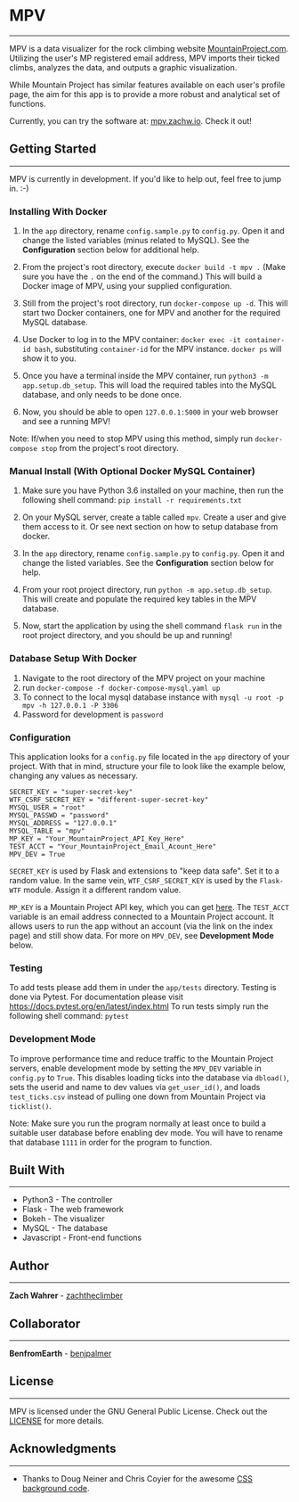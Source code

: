 # MPV
---
MPV is a data visualizer for the rock climbing website [MountainProject.com](https://mountainproject.com). Utilizing the user's MP registered email address, MPV imports their ticked climbs, analyzes the data, and outputs a graphic visualization.

While Mountain Project has similar features available on each user's profile page, the aim for this app is to provide a more robust and analytical set of functions.

Currently, you can try the software at: [mpv.zachw.io](https://mpv.zachw.io). Check it out!

## Getting Started
---
MPV is currently in development. If you'd like to help out, feel free to jump in. :-)


### Installing With Docker
1. In the `app` directory, rename `config.sample.py` to `config.py`. Open it and change the listed variables (minus related to MySQL). See the **Configuration** section below for additional help.

2. From the project's root directory, execute `docker build -t mpv .` (Make sure you have the `.` on the end of the command.) This will build a Docker image of MPV, using your supplied configuration.

3. Still from the project's root directory, run `docker-compose up -d`. This will start two Docker containers, one for MPV and another for the required MySQL database.

4. Use Docker to log in to the MPV container: `docker exec -it container-id bash`, substituting `container-id` for the MPV instance. `docker ps` will show it to you.

5. Once you have a terminal inside the MPV container, run `python3 -m app.setup.db_setup`. This will load the required tables into the MySQL database, and only needs to be done once.

6. Now, you should be able to open `127.0.0.1:5000` in your web browser and see a running MPV!

Note: If/when you need to stop MPV using this method, simply run `docker-compose stop` from the project's root directory.


### Manual Install (With Optional Docker MySQL Container)
1. Make sure you have Python 3.6 installed on your machine, then run the following
shell command: `pip install -r requirements.txt`

2. On your MySQL server, create a table called `mpv`. Create a user and give them access to it. Or see next section on how
to setup database from docker.

3. In the `app` directory, rename `config.sample.py` to `config.py`. Open it and change the listed variables. See the **Configuration** section below for help.

4. From your root project directory, run `python -m app.setup.db_setup`. This will create and populate the required key tables in the MPV database.

5. Now, start the application by using the shell command `flask run` in the root project directory, and you should be up and running!

### Database Setup With Docker
1. Navigate to the root directory of the MPV project on your machine
2. run `docker-compose -f docker-compose-mysql.yaml up`
3. To connect to the local mysql database instance with `mysql -u root -p mpv -h 127.0.0.1 -P 3306`
4. Password for development is `password`

### Configuration
This application looks for a `config.py` file located in the `app` directory of your project. With that in mind,
structure your file to look like the example below, changing any values as necessary.
```
SECRET_KEY = "super-secret-key"
WTF_CSRF_SECRET_KEY = "different-super-secret-key"
MYSQL_USER = "root"
MYSQL_PASSWD = "password"
MYSQL_ADDRESS = "127.0.0.1"
MYSQL_TABLE = "mpv"
MP_KEY = "Your_MountainProject_API_Key_Here"
TEST_ACCT = "Your_MountainProject_Email_Acount_Here"
MPV_DEV = True
```
`SECRET_KEY` is used by Flask and extensions to "keep data safe". Set it to a random value. In the same vein, `WTF_CSRF_SECRET_KEY` is used by the `Flask-WTF` module. Assign it a different random value.

`MP_KEY` is a Mountain Project API key, which you can get [here](https://www.mountainproject.com/data). The `TEST_ACCT` variable is an email address connected to a Mountain Project account. It allows users to run the app without an account (via the link on the index page) and still show data. For more on `MPV_DEV`, see **Development Mode** below.

### Testing
To add tests please add them in under the `app/tests` directory.
Testing is done via Pytest. For documentation please visit https://docs.pytest.org/en/latest/index.html
To run tests simply run the following shell command: `pytest`

### Development Mode
To improve performance time and reduce traffic to the Mountain Project servers, enable development mode by setting the `MPV_DEV` variable in `config.py` to `True`. This disables loading ticks into the database via `dbload()`, sets the userid and name to dev values via `get_user_id()`, and loads `test_ticks.csv` instead of pulling one down from Mountain Project via `ticklist()`.

Note: Make sure you run the program normally at least once to build a suitable user database before enabling dev mode. You will have to rename that database `1111` in order for the program to function.  

## Built With
---
* Python3 - The controller
* Flask - The web framework
* Bokeh - The visualizer
* MySQL - The database
* Javascript - Front-end functions

## Author
---
**Zach Wahrer** - [zachtheclimber](https://github.com/zachtheclimber)

## Collaborator
---
**BenfromEarth** - [benjpalmer](https://github.com/benjpalmer)

## License
---
MPV is licensed under the GNU General Public License. Check out the [LICENSE](LICENSE) for more details.

## Acknowledgments
---
* Thanks to Doug Neiner and Chris Coyier for the awesome [CSS background code](https://css-tricks.com/perfect-full-page-background-image/).

